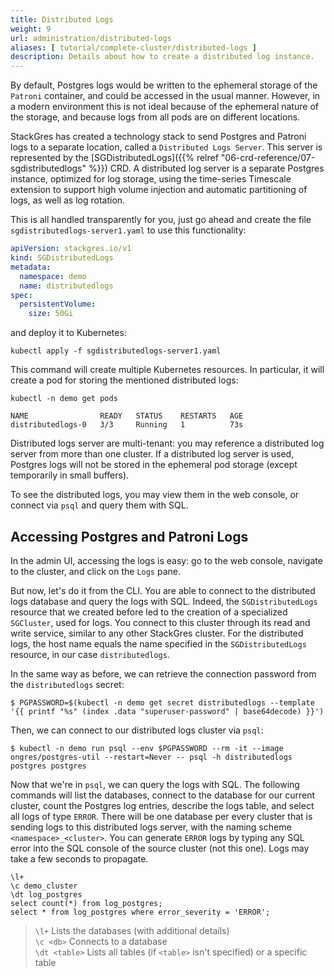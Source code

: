 ```yaml
---
title: Distributed Logs
weight: 9
url: administration/distributed-logs
aliases: [ tutorial/complete-cluster/distributed-logs ]
description: Details about how to create a distributed log instance.
---
```


By default, Postgres logs would be written to the ephemeral storage of the `Patroni` container, and could be accessed in the usual manner.
However, in a modern environment this is not ideal because of the ephemeral nature of the storage, and because logs from all pods are on different locations.

StackGres has created a technology stack to send Postgres and Patroni logs to a separate location, called a `Distributed Logs Server`.
This server is represented by the [SGDistributedLogs]({{% relref "06-crd-reference/07-sgdistributedlogs" %}}) CRD.
A distributed log server is a separate Postgres instance, optimized for log storage, using the time-series Timescale extension to support high volume injection and automatic partitioning of logs, as well as log rotation.

This is all handled transparently for you, just go ahead and create the file `sgdistributedlogs-server1.yaml` to use this functionality:

```yaml
apiVersion: stackgres.io/v1
kind: SGDistributedLogs
metadata:
  namespace: demo
  name: distributedlogs
spec:
  persistentVolume:
    size: 50Gi
```

and deploy it to Kubernetes:

```
kubectl apply -f sgdistributedlogs-server1.yaml
```

This command will create multiple Kubernetes resources.
In particular, it will create a pod for storing the mentioned distributed logs:

```
kubectl -n demo get pods
```

```
NAME                READY   STATUS    RESTARTS   AGE
distributedlogs-0   3/3     Running   1          73s
```

Distributed logs server are multi-tenant: you may reference a distributed log server from more than one cluster.
If a distributed log server is used, Postgres logs will not be stored in the ephemeral pod storage (except temporarily in small buffers).

To see the distributed logs, you may view them in the web console, or connect via `psql` and query them with SQL.

## Accessing Postgres and Patroni Logs

In the admin UI, accessing the logs is easy: go to the web console, navigate to the cluster, and click on the `Logs` pane.

But now, let's do it from the CLI.
You are able to connect to the distributed logs database and query the logs with SQL.
Indeed, the `SGDistributedLogs` resource that we created before led to the creation of a specialized `SGCluster`, used for logs.
You connect to this cluster through its read and write service, similar to any other StackGres cluster.
For the distributed logs, the host name equals the name specified in the `SGDistributedLogs` resource, in our case `distributedlogs`.

In the same way as before, we can retrieve the connection password from the `distributedlogs` secret:

```
$ PGPASSWORD=$(kubectl -n demo get secret distributedlogs --template '{{ printf "%s" (index .data "superuser-password" | base64decode) }}')
```

Then, we can connect to our distributed logs cluster via `psql`:

```
$ kubectl -n demo run psql --env $PGPASSWORD --rm -it --image ongres/postgres-util --restart=Never -- psql -h distributedlogs postgres postgres
```

Now that we're in `psql`, we can query the logs with SQL.
The following commands will list the databases, connect to the database for our current cluster, count the Postgres log entries, describe the logs table, and select all logs of type `ERROR`.
There will be one database per every cluster that is sending logs to this distributed logs server, with the naming scheme `<namespace>_<cluster>`.
You can generate `ERROR` logs by typing any SQL error into the SQL console of the source cluster (not this one).
Logs may take a few seconds to propagate.

```
\l+
\c demo_cluster
\dt log_postgres
select count(*) from log_postgres;
select * from log_postgres where error_severity = 'ERROR';
```

> `\l+` Lists the databases (with additional details) \
> `\c <db>` Connects to a database \
> `\dt <table>` Lists all tables (if `<table>` isn't specified) or a specific table
